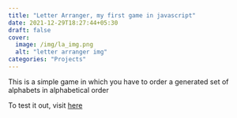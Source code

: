 ```yaml
---
title: "Letter Arranger, my first game in javascript"
date: 2021-12-29T18:27:44+05:30
draft: false
cover:
  image: /img/la_img.png
  alt: "letter arranger img"
categories: "Projects"
---
```


This is a simple game in which you have to order a generated set of alphabets in alphabetical order

To test it out, visit [here](/projects/letter_arranger)
